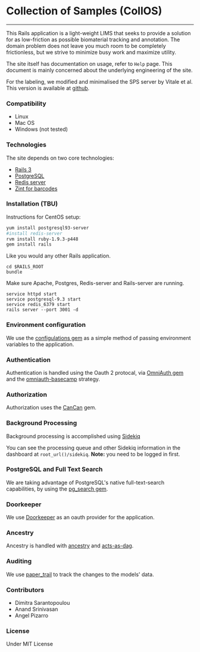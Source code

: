 # Collection of Samples (CollOS)

--------------------------------

This Rails application is a light-weight LIMS that seeks to provide a solution for as low-friction as possible biomaterial tracking and annotation. The domain problem does not leave you much room to be completely frictionless, but we strive to minimize busy work and maximize utility.

The site itself has documentation on usage, refer to `Help` page. This document is mainly concerned about the underlying engineering of the site.

For the labeling, we modified and minimalised the SPS server by Vitale et al. This version is available at [github](https://github.com/svitale/sps).

### Compatibility

* Linux
* Mac OS
* Windows (not tested)

### Technologies

The site depends on two core technologies:

* [Rails 3](http://rubyonrails.org/)
* [PostgreSQL](http://www.postgresql.org/)
* [Redis server](http://redis.io/)
* [Zint for barcodes](https://zint.github.io/)

### Installation (TBU)

Instructions for CentOS setup:

```bash
yum install postgresql93-server
#install redis-server
rvm install ruby-1.9.3-p448
gem install rails
```

Like you would any other Rails application.

```
cd $RAILS_ROOT
bundle
```

Make sure Apache, Postgres, Redis-server and Rails-server are running.

```
service httpd start
service postgresql-9.3 start
service redis_6379 start
rails server --port 3001 -d
```

### Environment configuration

We use the [configulations gem](https://github.com/leongersing/configulations) as a simple method of passing environment variables to the application.

### Authentication

Authentication is handled using the Oauth 2 protocal, via [OmniAuth gem](https://github.com/intridea/omniauth/wiki) and the [omniauth-basecamp](https://github.com/Verano/omniauth-basecamp) strategy.

### Authorization

Authorization uses the [CanCan](https://github.com/ryanb/cancan) gem.

### Background Processing

Background processing is accomplished using [Sidekiq](http://sidekiq.org/)

You can see the processing queue and other Sidekiq information in the dashboard at `root_url()/sidekiq`. __Note:__ you need to be logged in first.

### PostgreSQL and Full Text Search

We are taking advantage of PostgreSQL's native full-text-search capabilities, by using the [pg_search gem](https://github.com/Casecommons/pg_search).

### Doorkeeper

We use [Doorkeeper](https://github.com/doorkeeper-gem/doorkeeper) as an oauth provider for the application.

### Ancestry

Ancestry is handled with [ancestry](https://github.com/stefankroes/ancestry) and [acts-as-dag](https://github.com/mleventi/acts-as-dag).

### Auditing

We use [paper_trail](https://github.com/airblade/paper_trail) to track the changes to the models' data.

### Contributors

- Dimitra Sarantopoulou
- Anand Srinivasan
- Angel Pizarro

### License

Under MIT License
